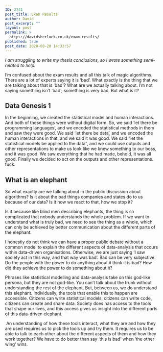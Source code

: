 ```yaml
---
ID: 2741
post_title: Exam Results
author: David
post_excerpt: ""
layout: post
permalink: >
  https://davidsherlock.co.uk/exam-results/
published: true
post_date: 2020-08-20 14:33:57
---
```

<!-- wp:paragraph -->
<p><em>I am struggling to write my thesis conclusions, so I wrote something semi-related to help:</em></p>
<!-- /wp:paragraph -->

<!-- wp:paragraph -->
<p>I’m confused about the exam results and all this talk of magic algorithms. There are a lot of experts saying it is ‘bad’. What exactly is the thing that we are talking about that is ‘bad’? What are we actually talking about. I’m not saying something isn’t ‘bad’; something is very bad. But what is it?</p>
<!-- /wp:paragraph -->

<!-- wp:html -->
<h2>Data Genesis 1</h2>
<!-- /wp:html -->

<!-- wp:paragraph -->
<p>In the beginning, we created the statistical model and human interactions. And both of these things were without digital form. So, we said ‘let there be programming languages’, and we encoded the statistical methods in them and saw they were good. We said ‘let there be data’, and we encoded the human interactions in that, and we said it was good. We said “let the statistical models be applied to the data”, and we could use outputs and other representations to make us look like we knew something to our boss, and it was good. We saw everything that he had made, behold, it was all good. Finally we decided to act on the outputs and other representations. fuck.</p>
<!-- /wp:paragraph -->

<!-- wp:heading -->
<h2>What is an elephant</h2>
<!-- /wp:heading -->

<!-- wp:paragraph -->
<p>So what exactly are we talking about in the public discussion about algorithms? Is it about the bad things companies and states do to us because of our data? Is it how we react to that, how we stop it?</p>
<!-- /wp:paragraph -->

<!-- wp:paragraph -->
<p>Is it because like blind men describing elephants, the thing is so complicated that nobody understands the whole problem. If we want to understand what is truly bad, we need to see the thing as a whole, which can only be achieved by better communication about the different parts of the elephant.</p>
<!-- /wp:paragraph -->

<!-- wp:paragraph -->
<p>I honestly do not think we can have a proper public debate without a common model to explain the different aspects of data-analysis that occurs within data-driven organisations. Otherwise, we are just saying ‘I saw society act in this way, and that way was bad’. Bad can be very subjective. Do the people with the power to do anything about it think it is bad? How did they achieve the power to do something about it?</p>
<!-- /wp:paragraph -->

<!-- wp:paragraph -->
<p>Phrases like statistical modelling and data-analysis take on this god-like persona, but they are not god-like. You can’t talk about the trunk without understanding the rest of the elephant. But, between us, we do understand this elephant. Individually, the tools that enable this to happen are accessible. Citizens can write statistical models, citizens can write code, citizens can create and share data. Society does has access to the tools that shape our lives, and this access gives us insight into the different parts of this data-driven elephant.</p>
<!-- /wp:paragraph -->

<!-- wp:paragraph -->
<p>&nbsp;An understanding of how these tools interact, what they are and how they are used requires us to pick the tools up and try them. It requires us to be able to talk to each other about the different aspects of them and how they work together? We have to do better than say ‘this is bad’ when ‘the other wing’ wins.</p>
<!-- /wp:paragraph -->